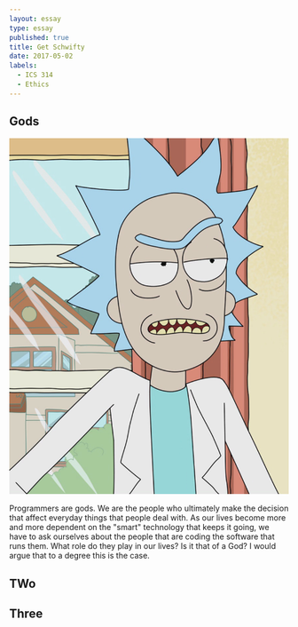 ```yaml
---
layout: essay
type: essay
published: true
title: Get Schwifty
date: 2017-05-02
labels:
  - ICS 314
  - Ethics
---
```


## Gods

<img class="ui medium left floated image" src="../images/Rick_Sanchez.png">

Programmers are gods. We are the people who ultimately make the decision that affect everyday things that people deal with. As our lives become more and more dependent on the "smart" technology that keeps it going, we have to ask ourselves about the people that are coding the software that runs them. What role do they play in our lives? Is it that of a God? I would argue that to a degree this is the case. 

## TWo

## Three

